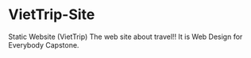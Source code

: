 # VietTrip-Site
Static Website (VietTrip)
The web site about travel!!
It is Web Design for Everybody Capstone.
